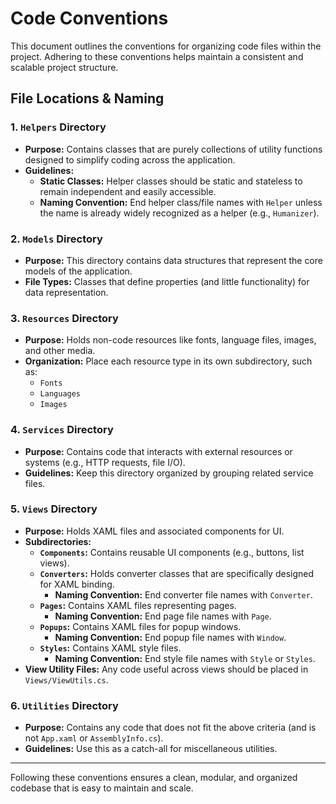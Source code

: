 # Code Conventions

This document outlines the conventions for organizing code files within the project. Adhering to these conventions helps maintain a consistent and scalable project structure.

## File Locations & Naming

### 1. `Helpers` Directory
- **Purpose:** Contains classes that are purely collections of utility functions designed to simplify coding across the application.
- **Guidelines:**
    - **Static Classes:** Helper classes should be static and stateless to remain independent and easily accessible.
    - **Naming Convention:** End helper class/file names with `Helper` unless the name is already widely recognized as a helper (e.g., `Humanizer`).

### 2. `Models` Directory
- **Purpose:** This directory contains data structures that represent the core models of the application.
- **File Types:** Classes that define properties (and little functionality) for data representation.

### 3. `Resources` Directory
- **Purpose:** Holds non-code resources like fonts, language files, images, and other media.
- **Organization:** Place each resource type in its own subdirectory, such as:
    - `Fonts`
    - `Languages`
    - `Images`

### 4. `Services` Directory
- **Purpose:** Contains code that interacts with external resources or systems (e.g., HTTP requests, file I/O).
- **Guidelines:** Keep this directory organized by grouping related service files.

### 5. `Views` Directory
- **Purpose:** Holds XAML files and associated components for UI.
- **Subdirectories:**
    - **`Components`:** Contains reusable UI components (e.g., buttons, list views).
    - **`Converters`:** Holds converter classes that are specifically designed for XAML binding.
        - **Naming Convention:** End converter file names with `Converter`.
    - **`Pages`:** Contains XAML files representing pages.
        - **Naming Convention:** End page file names with `Page`.
    - **`Popups`:** Contains XAML files for popup windows.
        - **Naming Convention:** End popup file names with `Window`.
    - **`Styles`:** Contains XAML style files.
        - **Naming Convention:** End style file names with `Style` or `Styles`.
- **View Utility Files:** Any code useful across views should be placed in `Views/ViewUtils.cs`.

### 6. `Utilities` Directory
- **Purpose:** Contains any code that does not fit the above criteria (and is not `App.xaml` or `AssemblyInfo.cs`).
- **Guidelines:** Use this as a catch-all for miscellaneous utilities.

---

Following these conventions ensures a clean, modular, and organized codebase that is easy to maintain and scale.

